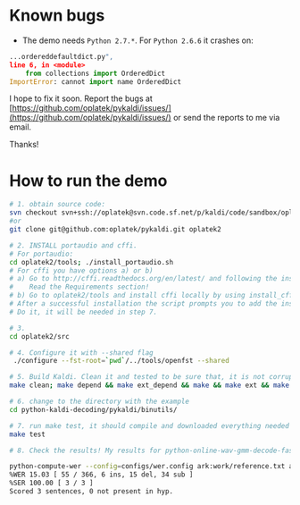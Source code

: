Known bugs
==========
 * The demo needs `Python 2.7.*`. For `Python 2.6.6` it crashes on:
 
```python
...ordereddefaultdict.py",
line 6, in <module>
    from collections import OrderedDict
ImportError: cannot import name OrderedDict
```

I hope to fix it soon.
Report the bugs at [https://github.com/oplatek/pykaldi/issues/](https://github.com/oplatek/pykaldi/issues/)
or send the reports to me via email.

Thanks!


How to run the demo
===================
```bash
# 1. obtain source code:
svn checkout svn+ssh://oplatek@svn.code.sf.net/p/kaldi/code/sandbox/oplatek2  # Change your username
#or
git clone git@github.com:oplatek/pykaldi.git oplatek2

# 2. INSTALL portaudio and cffi. 
# For portaudio:
cd oplatek2/tools; ./install_portaudio.sh
# For cffi you have options a) or b)
# a) Go to http://cffi.readthedocs.org/en/latest/ and following the instructions install the cffi system wide! (Recommended)
#    Read the Requirements section!
# b) Go to oplatek2/tools and install cffi locally by using install_cffi.sh. 
# After a successful installation the script prompts you to add the installation directory to PYTHONPATH. 
# Do it, it will be needed in step 7.

# 3. 
cd oplatek2/src

# 4. Configure it with --shared flag
 ./configure --fst-root=`pwd`/../tools/openfst --shared

# 5. Build Kaldi. Clean it and tested to be sure that, it is not corrupted.
make clean; make depend && make ext_depend && make && make ext && make test && make ext_test

# 6. change to the directory with the example
cd python-kaldi-decoding/pykaldi/binutils/

# 7. run make test, it should compile and downloaded everything needed
make test

# 8. Check the results! My results for python-online-wav-gmm-decode-faster are:

python-compute-wer --config=configs/wer.config ark:work/reference.txt ark:work/online.trans.compact 
%WER 15.03 [ 55 / 366, 6 ins, 15 del, 34 sub ]
%SER 100.00 [ 3 / 3 ]
Scored 3 sentences, 0 not present in hyp.
```

